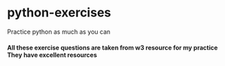 # python-exercises
Practice python as much as you can
#### All these exercise questions are taken from w3 resource for my practice They have excellent resources
